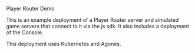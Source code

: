 Player Router Demo

This is an example deployment of a Player Router server and simulated game servers that connect to it via the js sdk. It also includes a deployment of the Console.

This deployment uses Kubernetes and Agones.
